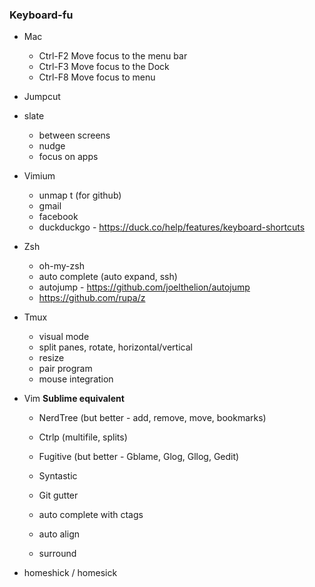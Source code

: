 ### Keyboard-fu

* Mac
  - Ctrl-F2	Move focus to the menu bar
  - Ctrl-F3	Move focus to the Dock
  - Ctrl-F8 Move focus to menu

* Jumpcut

* slate
  * between screens
  * nudge
  * focus on apps

* Vimium
  * unmap t (for github)
  * gmail 
  * facebook
  * duckduckgo - https://duck.co/help/features/keyboard-shortcuts

* Zsh
  * oh-my-zsh
  * auto complete (auto expand, ssh)
  * autojump - https://github.com/joelthelion/autojump
  * https://github.com/rupa/z
  
* Tmux
  * visual mode
  * split panes, rotate, horizontal/vertical
  * resize
  * pair program
  * mouse integration

* Vim
  __Sublime equivalent__
  * NerdTree (but better - add, remove, move, bookmarks)
  * Ctrlp (multifile, splits)
  * Fugitive (but better - Gblame, Glog, Gllog, Gedit)

  * Syntastic
  * Git gutter
  
  * auto complete with ctags
  * auto align
  * surround

* homeshick / homesick
